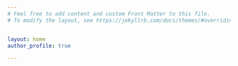```yaml
---
# Feel free to add content and custom Front Matter to this file.
# To modify the layout, see https://jekyllrb.com/docs/themes/#overriding-theme-defaults


layout: home
author_profile: true

---
```

